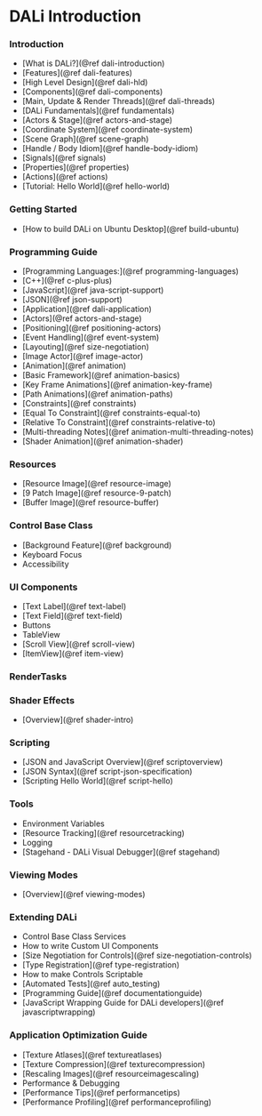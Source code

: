 # DALi Introduction

### Introduction
 + [What is DALi?](@ref dali-introduction)
 + [Features](@ref dali-features)
 + [High Level Design](@ref dali-hld)
  + [Components](@ref dali-components)
  + [Main, Update & Render Threads](@ref dali-threads)
 + [DALi Fundamentals](@ref fundamentals)
  + [Actors & Stage](@ref actors-and-stage)
  + [Coordinate System](@ref coordinate-system)
  + [Scene Graph](@ref scene-graph)
  + [Handle / Body Idiom](@ref handle-body-idiom)
  + [Signals](@ref signals)
  + [Properties](@ref properties)
  + [Actions](@ref actions)
 + [Tutorial: Hello World](@ref hello-world)

### Getting Started
 + [How to build DALi on Ubuntu Desktop](@ref build-ubuntu)

### Programming Guide
 + [Programming Languages:](@ref programming-languages)
  + [C++](@ref c-plus-plus)
  + [JavaScript](@ref java-script-support)
  + [JSON](@ref json-support)
 + [Application](@ref dali-application)
 + [Actors](@ref actors-and-stage)
  + [Positioning](@ref positioning-actors)
  + [Event Handling](@ref event-system)
  + [Layouting](@ref size-negotiation)
  + [Image Actor](@ref image-actor)
 + [Animation](@ref animation)
  + [Basic Framework](@ref animation-basics)
  + [Key Frame Animations](@ref animation-key-frame)
  + [Path Animations](@ref animation-paths)
  + [Constraints](@ref constraints)
   + [Equal To Constraint](@ref constraints-equal-to)
   + [Relative To Constraint](@ref constraints-relative-to)
  + [Multi-threading Notes](@ref animation-multi-threading-notes)
  + [Shader Animation](@ref animation-shader)

### Resources
 + [Resource Image](@ref resource-image)
 + [9 Patch Image](@ref resource-9-patch)
 + [Buffer Image](@ref resource-buffer)

### Control Base Class
 + [Background Feature](@ref background)
 + Keyboard Focus
 + Accessibility

### UI Components
 + [Text Label](@ref text-label)
 + [Text Field](@ref text-field)
 + Buttons
 + TableView
 + [Scroll View](@ref scroll-view)
 + [ItemView](@ref item-view)

### RenderTasks

### Shader Effects
 + [Overview](@ref shader-intro)

### Scripting
 + [JSON and JavaScript Overview](@ref scriptoverview)
 + [JSON Syntax](@ref script-json-specification)
 + [Scripting Hello World](@ref script-hello)

### Tools
 + Environment Variables
 + [Resource Tracking](@ref resourcetracking)
 + Logging
 + [Stagehand - DALi Visual Debugger](@ref stagehand)

### Viewing Modes
 + [Overview](@ref viewing-modes)

### Extending DALi
 + Control Base Class Services
 + How to write Custom UI Components
  + [Size Negotiation for Controls](@ref size-negotiation-controls)
  + [Type Registration](@ref type-registration)
  + How to make Controls Scriptable
 + [Automated Tests](@ref auto_testing)
 + [Programming Guide](@ref documentationguide)
 + [JavaScript Wrapping Guide for DALi developers](@ref javascriptwrapping)

### Application Optimization Guide
 + [Texture Atlases](@ref textureatlases)
 + [Texture Compression](@ref texturecompression)
 + [Rescaling Images](@ref resourceimagescaling)
 + Performance & Debugging
 + [Performance Tips](@ref performancetips)
 + [Performance Profiling](@ref performanceprofiling)

